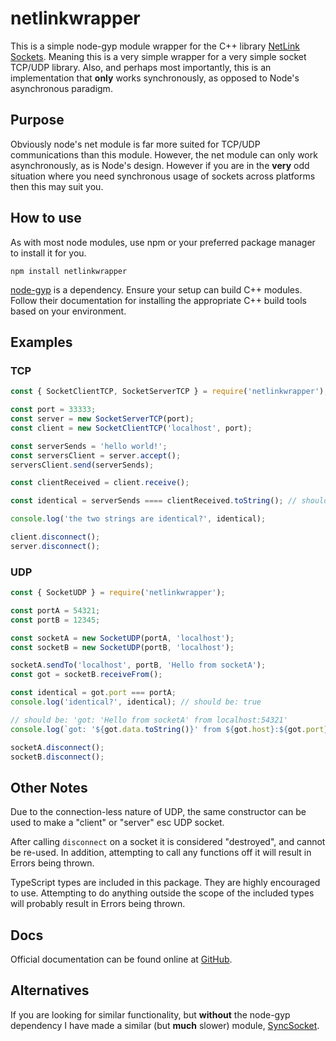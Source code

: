 # netlinkwrapper

This is a simple node-gyp module wrapper for the C++ library
[NetLink Sockets][netlink]. Meaning this is a very simple wrapper for a very
simple socket TCP/UDP library. Also, and perhaps most importantly, this is an
implementation that **only** works synchronously, as opposed to Node's
asynchronous paradigm.

## Purpose

Obviously node's net module is far more suited for TCP/UDP communications than
this module. However, the net module can only work asynchronously, as is
Node's design. However if you are in the **very** odd situation where you
need synchronous usage of sockets across platforms then this may suit you.

## How to use

As with most node modules, use npm or your preferred package manager to install
it for you.

```
npm install netlinkwrapper
```

[node-gyp] is a dependency. Ensure your setup can build C++ modules. Follow
their documentation for installing the appropriate C++ build tools based on
your environment.

## Examples

### TCP

```js
const { SocketClientTCP, SocketServerTCP } = require('netlinkwrapper');

const port = 33333;
const server = new SocketServerTCP(port);
const client = new SocketClientTCP('localhost', port);

const serverSends = 'hello world!';
const serversClient = server.accept();
serversClient.send(serverSends);

const clientReceived = client.receive();

const identical = serverSends ==== clientReceived.toString(); // should be true

console.log('the two strings are identical?', identical);

client.disconnect();
server.disconnect();

```

### UDP

```js
const { SocketUDP } = require('netlinkwrapper');

const portA = 54321;
const portB = 12345;

const socketA = new SocketUDP(portA, 'localhost');
const socketB = new SocketUDP(portB, 'localhost');

socketA.sendTo('localhost', portB, 'Hello from socketA');
const got = socketB.receiveFrom();

const identical = got.port === portA;
console.log('identical?', identical); // should be: true

// should be: 'got: 'Hello from socketA' from localhost:54321'
console.log(`got: '${got.data.toString()}' from ${got.host}:${got.port}`);

socketA.disconnect();
socketB.disconnect();

```

## Other Notes

Due to the connection-less nature of UDP, the same constructor can be used
to make a "client" or "server" esc UDP socket.

After calling `disconnect` on a socket it is considered "destroyed", and cannot
be re-used. In addition, attempting to call any functions off it will result in
Errors being thrown.

TypeScript types are included in this package. They are highly encouraged to
use. Attempting to do anything outside the scope of the included types will
probably result in Errors being thrown.

## Docs

Official documentation can be found online at [GitHub][docs].

## Alternatives

If you are looking for similar functionality, but **without** the node-gyp
dependency I have made a similar (but **much** slower) module, [SyncSocket].

[netlink]: http://netlinksockets.sourceforge.net/
[node-gyp]: https://github.com/nodejs/node-gyp
[docs]: https://jacobfischer.github.io/netlinkwrapper/
[SyncSocket]: https://github.com/JacobFischer/sync-socket
